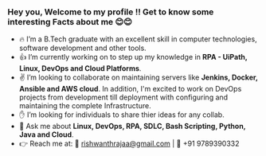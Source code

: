 ### Hey you, Welcome to my profile !! Get to know some interesting Facts about me :blush::blush:

<!--
**rishwanthrajaa/rishwanthrajaa** is a ✨ _special_ ✨ repository because its `README.md` (this file) appears on your GitHub profile.
-->

- :fire: I’m a B.Tech graduate with an excellent skill in computer technologies, software development and other tools.
- :+1: I’m currently working on to step up my knowledge in **RPA - UiPath, Linux, DevOps and Cloud Platforms**. 
- :v: I’m looking to collaborate on maintaining servers like **Jenkins, Docker, Ansible and AWS cloud**. In addition, I'm excited to work on DevOps projects from development till deployment with configuring and maintaining the complete Infrastructure. 
- :raised_hand: I’m looking for individuals to share thier ideas for any collab.
- :muscle: Ask me about **Linux, DevOps, RPA, SDLC, Bash Scripting, Python, Java and Cloud**.  
- :point_right: Reach me at:       :email: rishwanthrajaa@gmail.com    |   :iphone: +91 9789390332   



